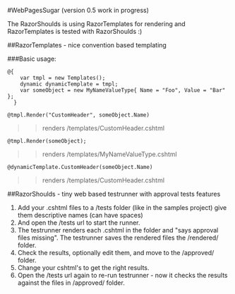 #WebPagesSugar
(version 0.5 work in progress)

The RazorShoulds is using RazorTemplates for rendering and RazorTemplates is tested with RazorShoulds :)

##RazorTemplates - nice convention based templating

###Basic usage:
  
	@{
		var tmpl = new Templates();
		dynamic dynamicTemplate = tmpl;
		var someObject = new MyNameValueType{ Name = "Foo", Value = "Bar" };
	  }

	@tmpl.Render("CustomHeader", someObject.Name)
>>renders /templates/CustomHeader.cshtml

	@tmpl.Render(someObject);
>>renders /templates/MyNameValueType.cshtml

	@dynamicTemplate.CustomHeader(someObject.Name)
>>renders /templates/CustomHeader.cshtml

##RazorShoulds - tiny web based testrunner with approval tests features

1. Add your .cshtml files to a /tests folder (like in the samples project) give them descriptive names (can have spaces)
2. And open the /tests url to start the runner. 
3. The testrunner renders each .cshtml in the folder and "says approval files missing". The testrunner saves the 
rendered files the /rendered/ folder.
4. Check the results, optionally edit them, and move to the /approved/ folder. 
5. Change your cshtml's to get the right results.
6. Open the /tests url again to re-run testrunner - now it checks the results against the files in /approved/ folder.